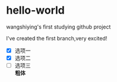 # hello-world
wangshiying's first studying github project

I've created the first branch,very excited!

- [x] 选项一
- [x] 选项二
- [ ] 选项三  
**粗体**
